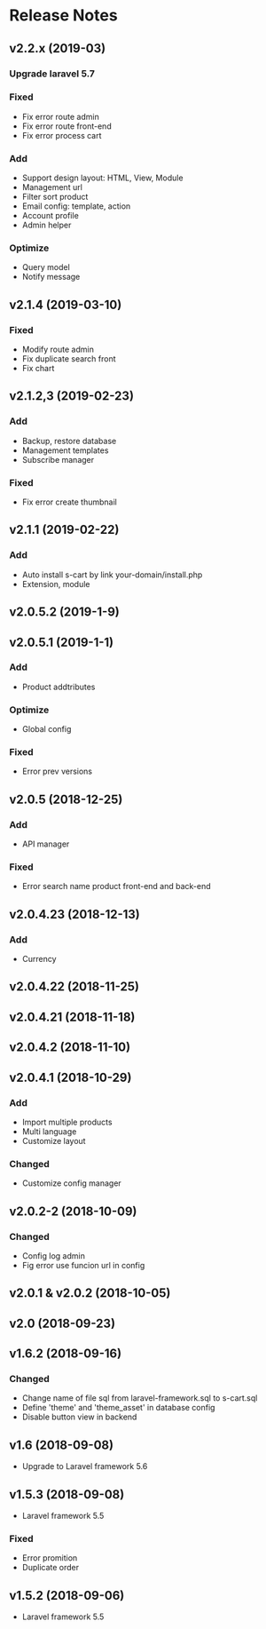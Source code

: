 # Release Notes
## v2.2.x (2019-03)
### Upgrade laravel 5.7
### Fixed
- Fix error route admin
- Fix error route front-end
- Fix error process cart
### Add
- Support design layout: HTML, View, Module
- Management url
- Filter sort product
- Email config: template, action
- Account profile
- Admin helper
### Optimize
- Query model
- Notify message


## v2.1.4 (2019-03-10)
### Fixed
- Modify route admin
- Fix duplicate search front
- Fix chart

## v2.1.2,3 (2019-02-23)
### Add
- Backup, restore database
- Management templates
- Subscribe manager
### Fixed
- Fix error create thumbnail

## v2.1.1 (2019-02-22)
### Add
- Auto install s-cart by link your-domain/install.php
- Extension, module


## v2.0.5.2 (2019-1-9)
## v2.0.5.1 (2019-1-1)
### Add
- Product addtributes
### Optimize
- Global config
### Fixed
- Error prev versions


## v2.0.5 (2018-12-25)
### Add
- API manager
### Fixed
- Error search name product front-end and back-end

## v2.0.4.23 (2018-12-13)
### Add
- Currency


## v2.0.4.22 (2018-11-25)
## v2.0.4.21 (2018-11-18)
## v2.0.4.2 (2018-11-10)
## v2.0.4.1 (2018-10-29)
### Add
- Import multiple products
- Multi language
- Customize layout


### Changed
- Customize config manager


## v2.0.2-2 (2018-10-09)
### Changed
- Config log admin
- Fig error use funcion url in config
## v2.0.1 & v2.0.2 (2018-10-05)

## v2.0 (2018-09-23)

## v1.6.2 (2018-09-16)

### Changed
- Change name of file sql from laravel-framework.sql to s-cart.sql
- Define 'theme' and 'theme_asset' in database config
- Disable button view in backend

## v1.6 (2018-09-08)

- Upgrade to Laravel framework 5.6


## v1.5.3 (2018-09-08)

- Laravel framework 5.5

### Fixed
- Error promition
- Duplicate order

## v1.5.2 (2018-09-06)

- Laravel framework 5.5
